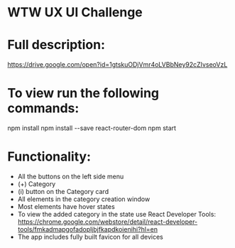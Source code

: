 # WTW UX UI Challenge

# Full description:

https://drive.google.com/open?id=1gtskuODjVmr4oLVBbNey92cZIvseoVzL

# To view run the following commands:

npm install
npm install --save react-router-dom
npm start

# Functionality:

- All the buttons on the left side menu
- (+) Category
- (i) button on the Category card
- All elements in the category creation window
- Most elements have hover states
- To view the added category in the state use React Developer Tools:
  https://chrome.google.com/webstore/detail/react-developer-tools/fmkadmapgofadopljbjfkapdkoienihi?hl=en
- The app includes fully built favicon for all devices
